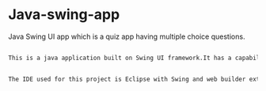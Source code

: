 # Java-swing-app

Java Swing UI app which is a quiz app having multiple choice questions.

```markdown

This is a java application built on Swing UI framework.It has a capability of loading multiple choice questions from a notepad based text file dynamically and displaying the final score based on what user may have choosen.The admin can upload the questions to the app by just editing the text file and marking the correct answer out of the 4 options with an asterisk(*) mark.


The IDE used for this project is Eclipse with Swing and web builder extensions.

```





